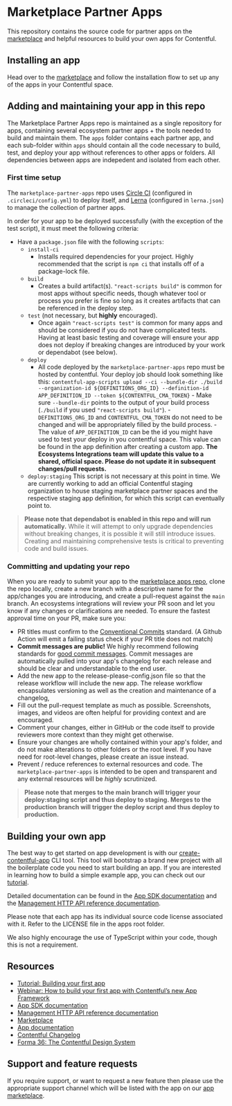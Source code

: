 # Marketplace Partner Apps

This repository contains the source code for partner apps on the [marketplace](https://www.contentful.com/marketplace/) and helpful resources to build your own apps for Contentful.

## Installing an app

Head over to the [marketplace](https://www.contentful.com/marketplace/) and follow the installation flow to set up any of the apps in your Contentful space.

## Adding and maintaining your app in this repo

The Marketplace Partner Apps repo is maintained as a single repository for apps, containing several ecosystem partner apps + the tools needed to build and maintain them. The `apps` folder contains each partner app, and each sub-folder within `apps` should contain all the code necessary to build, test, and deploy your app without references to other apps or folders. All dependencies between apps are indepedent and isolated from each other.

### First time setup

The `marketplace-partner-apps` repo uses [Circle CI](https://circleci.com/docs/) (configured in `.circleci/config.yml`) to deploy itself, and [Lerna](https://lerna.js.org/) (configured in `lerna.json`) to manage the collection of partner apps.

In order for your app to be deployed successfully (with the exception of the test script), it must meet the following criteria:

- Have a `package.json` file with the following `scripts`:
  - `install-ci`
    - Installs required dependencies for your project. Highly recommended that the script is `npm ci` that installs off of a package-lock file.
  - `build`
    - Creates a build artifact(s). `"react-scripts build"` is common for most apps without specific needs, though whatever tool or process you prefer is fine so long as it creates artifacts that can be referenced in the deploy step.
  - `test` (not necessary, but **highly** encouraged).
    - Once again `"react-scripts test"` is common for many apps and should be considered if you do not have complicated tests. Having at least basic testing and coverage will ensure your app does not deploy if breaking changes are introduced by your work or dependabot (see below).
  - `deploy`
    - All code deployed by the `marketplace-partner-apps` repo must be hosted by contentful. Your deploy job should look something like this:
      `contentful-app-scripts upload --ci --bundle-dir ./build --organization-id ${DEFINITIONS_ORG_ID} --definition-id APP_DEFINITION_ID --token ${CONTENTFUL_CMA_TOKEN}` - Make sure `--bundle-dir` points to the output of your build process (`./build` if you used `"react-scripts build"`). - `DEFINITIONS_ORG_ID` and `CONTENTFUL_CMA_TOKEN` do not need to be changed and will be appropriately filled by the build process. - The value of `APP_DEFINITION_ID` can be the id you might have used to test your deploy in you contentful space. This value can be found in the app definition after creating a custom app. **The Ecosystems Integrations team will update this value to a shared, official space. Please do not update it in subsequent changes/pull requests.**
  - `deploy:staging` This script is not necessary at this point in time. We are currently working to add an official Contentful staging organization to house staging marketplace partner spaces and the respective staging app definition, for which this script can eventually point to.

> **Please note that dependabot is enabled in this repo and will run automatically.**
> While it will attempt to only upgrade dependencies without breaking changes, it is possible it will still introduce issues. Creating and maintaining comprehensive tests is critical to preventing code and build issues.

### Committing and updating your repo

When you are ready to submit your app to the [marketplace apps repo](https://github.com/contentful/marketplace-partner-apps), clone the repo locally, create a new branch with a descriptive name for the app/changes you are introducing, and create a pull-request against the `main` branch. An ecosystems integrations will review your PR soon and let you know if any changes or clarifications are needed. To ensure the fastest approval time on your PR, make sure you:

- PR titles must confirm to the [Conventional Commits](https://www.conventionalcommits.org/en/v1.0.0/#summary) standard. (A Github Action will emit a failing status check if your PR title does not match)
- **Commit messages are public!** We highly recommend following standards for [good commit messages](https://github.com/googleapis/release-please#how-should-i-write-my-commits). Commit messages are automatically pulled into your app's changelog for each release and should be clear and understandable to the end user.
- Add the new app to the release-please-config.json file so that the release workflow will include the new app. The release workflow encapsulates versioning as well as the creation and maintenance of a changelog,
- Fill out the pull-request template as much as possible. Screenshots, images, and videos are often helpful for providing context and are encouraged.
- Comment your changes, either in GitHub or the code itself to provide reviewers more context than they might get otherwise.
- Ensure your changes are wholly contained within your app's folder, and do not make alterations to other folders or the root level. If you have need for root-level changes, please create an issue instead.
- Prevent / reduce references to external resources and code. The `marketplace-partner-apps` is intended to be open and transparent and any external resources will be _highly_ scrutinized.

> **Please note that merges to the main branch will trigger your deploy:staging script and thus deploy to staging. Merges to the production branch will trigger the deploy script and thus deploy to production.**

## Building your own app

The best way to get started on app development is with our [create-contentful-app](https://github.com/contentful/create-contentful-app) CLI tool.
This tool will bootstrap a brand new project with all the boilerplate code you need to start building an app.
If you are interested in learning how to build a simple example app, you can check out our [tutorial](https://www.contentful.com/developers/docs/extensibility/apps/building-apps/).

Detailed documentation can be found in the [App SDK documentation](https://www.contentful.com/developers/docs/extensibility/ui-extensions/sdk-reference/) and the [Management HTTP API reference documentation](https://www.contentful.com/developers/docs/references/content-management-api/).

Please note that each app has its individual source code license associated with it. Refer to the LICENSE file in the apps root folder.

We also highly encourage the use of TypeScript within your code, though this is not a requirement.

## Resources

- [Tutorial: Building your first app](https://www.contentful.com/developers/docs/extensibility/apps/building-apps/)
- [Webinar: How to build your first app with Contentful’s new App Framework](https://www.contentful.com/resources/build-app-contentful-app-framework-webinar/)
- [App SDK documentation](https://www.contentful.com/developers/docs/extensibility/ui-extensions/sdk-reference/)
- [Management HTTP API reference documentation](https://www.contentful.com/developers/docs/references/content-management-api/)
- [Marketplace](https://www.contentful.com/marketplace/)
- [App documentation](https://www.contentful.com/developers/docs/extensibility/apps/)
- [Contentful Changelog](https://www.contentful.com/developers/changelog/)
- [Forma 36: The Contentful Design System](https://f36.contentful.com/)

## Support and feature requests

If you require support, or want to request a new feature then please
use the appropriate support channel which will be listed with the app on our [app
marketplace](https://www.contentful.com/marketplace/).
